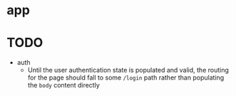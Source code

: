 # app

# TODO

- auth
  - Until the user authentication state is populated and valid, the routing
  for the page should fall to some `/login` path rather than populating the
  `body` content directly

